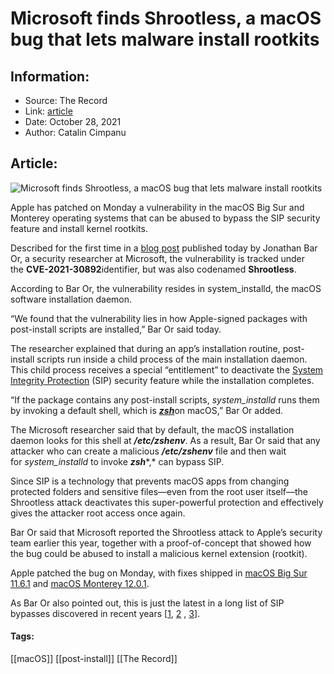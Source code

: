 # Microsoft finds Shrootless, a macOS bug that lets malware install rootkits
### 

## Information:
+ Source: The Record
+ Link: [article](https://therecord.media/microsoft-finds-shrootless-a-macos-bug-that-lets-malware-install-rootkits/)
+ Date: October 28, 2021
+ Author: Catalin Cimpanu


## Article:
![Microsoft finds Shrootless, a macOS bug that lets malware install rootkits](https://therecord.media/wp-content/uploads/2021/10/Shrootless.png)

Apple has patched on Monday a vulnerability in the macOS Big Sur and Monterey operating systems that can be abused to bypass the SIP security feature and install kernel rootkits.


Described for the first time in a [blog post](https://www.microsoft.com/security/blog/2021/10/28/microsoft-finds-new-macos-vulnerability-shrootless-that-could-bypass-system-integrity-protection/) published today by Jonathan Bar Or, a security researcher at Microsoft, the vulnerability is tracked under the **CVE-2021-30892**identifier, but was also codenamed **Shrootless**.


According to Bar Or, the vulnerability resides in system\_installd, the macOS software installation daemon.


“We found that the vulnerability lies in how Apple-signed packages with post-install scripts are installed,” Bar Or said today.


The researcher explained that during an app’s installation routine, post-install scripts run inside a child process of the main installation daemon. This child process receives a special “entitlement” to deactivate the [System Integrity Protection](https://developer.apple.com/documentation/security/disabling_and_enabling_system_integrity_protection) (SIP) security feature while the installation completes.


“If the package contains any post-install scripts, *system\_installd* runs them by invoking a default shell, which is [***zsh***](https://zsh.sourceforge.io/)on macOS,” Bar Or added.


The Microsoft researcher said that by default, the macOS installation daemon looks for this shell at ***/etc/zshenv***. As a result, Bar Or said that any attacker who can create a malicious ***/etc/zshenv*** file and then wait for *system\_installd* to invoke ***zsh****,* can bypass SIP.


Since SIP is a technology that prevents macOS apps from changing protected folders and sensitive files—even from the root user itself—the Shrootless attack deactivates this super-powerful protection and effectively gives the attacker root access once again.


Bar Or said that Microsoft reported the Shrootless attack to Apple’s security team earlier this year, together with a proof-of-concept that showed how the bug could be abused to install a malicious kernel extension (rootkit).


Apple patched the bug on Monday, with fixes shipped in [macOS Big Sur 11.6.1](https://support.apple.com/en-us/HT212872) and [macOS Monterey 12.0.1](https://support.apple.com/en-us/HT212869).


As Bar Or also pointed out, this is just the latest in a long list of SIP bypasses discovered in recent years [[1](https://cve.mitre.org/cgi-bin/cvename.cgi?name=CVE-2020-9771), [2](https://twitter.com/i0n1c/status/714261458851221504) , [3](https://objective-see.com/blog/blog_0x14.html)].





#### Tags:
[[macOS]] [[post-install]] [[The Record]]
